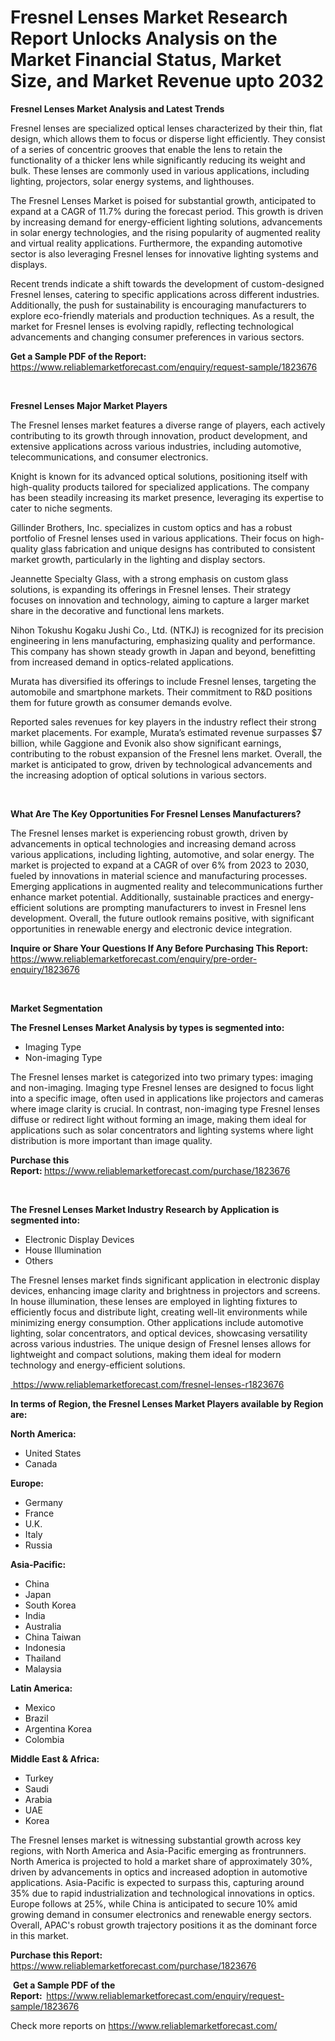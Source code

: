 <p><h1>Fresnel Lenses Market Research Report Unlocks Analysis on the Market Financial Status, Market Size, and Market Revenue upto 2032</h1></p><p><strong>Fresnel Lenses Market Analysis and Latest Trends</strong></p>
<p><p>Fresnel lenses are specialized optical lenses characterized by their thin, flat design, which allows them to focus or disperse light efficiently. They consist of a series of concentric grooves that enable the lens to retain the functionality of a thicker lens while significantly reducing its weight and bulk. These lenses are commonly used in various applications, including lighting, projectors, solar energy systems, and lighthouses.</p><p>The Fresnel Lenses Market is poised for substantial growth, anticipated to expand at a CAGR of 11.7% during the forecast period. This growth is driven by increasing demand for energy-efficient lighting solutions, advancements in solar energy technologies, and the rising popularity of augmented reality and virtual reality applications. Furthermore, the expanding automotive sector is also leveraging Fresnel lenses for innovative lighting systems and displays.</p><p>Recent trends indicate a shift towards the development of custom-designed Fresnel lenses, catering to specific applications across different industries. Additionally, the push for sustainability is encouraging manufacturers to explore eco-friendly materials and production techniques. As a result, the market for Fresnel lenses is evolving rapidly, reflecting technological advancements and changing consumer preferences in various sectors.</p></p>
<p><strong>Get a Sample PDF of the Report:&nbsp;</strong> <a href="https://www.reliablemarketforecast.com/enquiry/request-sample/1823676?utm_campaign=2439&utm_medium=2&utm_source=Github&utm_content=ia&utm_term=06042025&utm_id=fresnel-lenses">https://www.reliablemarketforecast.com/enquiry/request-sample/1823676</a></p>
<p>&nbsp;</p>
<p><strong>Fresnel Lenses Major Market Players</strong></p>
<p><p>The Fresnel lenses market features a diverse range of players, each actively contributing to its growth through innovation, product development, and extensive applications across various industries, including automotive, telecommunications, and consumer electronics. </p><p>Knight is known for its advanced optical solutions, positioning itself with high-quality products tailored for specialized applications. The company has been steadily increasing its market presence, leveraging its expertise to cater to niche segments.</p><p>Gillinder Brothers, Inc. specializes in custom optics and has a robust portfolio of Fresnel lenses used in various applications. Their focus on high-quality glass fabrication and unique designs has contributed to consistent market growth, particularly in the lighting and display sectors.</p><p>Jeannette Specialty Glass, with a strong emphasis on custom glass solutions, is expanding its offerings in Fresnel lenses. Their strategy focuses on innovation and technology, aiming to capture a larger market share in the decorative and functional lens markets.</p><p>Nihon Tokushu Kogaku Jushi Co., Ltd. (NTKJ) is recognized for its precision engineering in lens manufacturing, emphasizing quality and performance. This company has shown steady growth in Japan and beyond, benefitting from increased demand in optics-related applications.</p><p>Murata has diversified its offerings to include Fresnel lenses, targeting the automobile and smartphone markets. Their commitment to R&D positions them for future growth as consumer demands evolve.</p><p>Reported sales revenues for key players in the industry reflect their strong market placements. For example, Murata’s estimated revenue surpasses $7 billion, while Gaggione and Evonik also show significant earnings, contributing to the robust expansion of the Fresnel lens market. Overall, the market is anticipated to grow, driven by technological advancements and the increasing adoption of optical solutions in various sectors.</p></p>
<p>&nbsp;</p>
<p><strong>What Are The Key Opportunities For Fresnel Lenses Manufacturers?</strong></p>
<p><p>The Fresnel lenses market is experiencing robust growth, driven by advancements in optical technologies and increasing demand across various applications, including lighting, automotive, and solar energy. The market is projected to expand at a CAGR of over 6% from 2023 to 2030, fueled by innovations in material science and manufacturing processes. Emerging applications in augmented reality and telecommunications further enhance market potential. Additionally, sustainable practices and energy-efficient solutions are prompting manufacturers to invest in Fresnel lens development. Overall, the future outlook remains positive, with significant opportunities in renewable energy and electronic device integration.</p></p>
<p><strong>Inquire or Share Your Questions If Any Before Purchasing This Report:</strong> <a href="https://www.reliablemarketforecast.com/enquiry/pre-order-enquiry/1823676?utm_campaign=2439&utm_medium=2&utm_source=Github&utm_content=ia&utm_term=06042025&utm_id=fresnel-lenses">https://www.reliablemarketforecast.com/enquiry/pre-order-enquiry/1823676</a></p>
<p>&nbsp;</p>
<p><strong>Market Segmentation</strong></p>
<p><strong>The Fresnel Lenses Market Analysis by types is segmented into:</strong></p>
<p><ul><li>Imaging Type</li><li>Non-imaging Type</li></ul></p>
<p><p>The Fresnel lenses market is categorized into two primary types: imaging and non-imaging. Imaging type Fresnel lenses are designed to focus light into a specific image, often used in applications like projectors and cameras where image clarity is crucial. In contrast, non-imaging type Fresnel lenses diffuse or redirect light without forming an image, making them ideal for applications such as solar concentrators and lighting systems where light distribution is more important than image quality.</p></p>
<p><strong>Purchase this Report:&nbsp;</strong><a href="https://www.reliablemarketforecast.com/purchase/1823676?utm_campaign=2439&utm_medium=2&utm_source=Github&utm_content=ia&utm_term=06042025&utm_id=fresnel-lenses">https://www.reliablemarketforecast.com/purchase/1823676</a></p>
<p>&nbsp;</p>
<p><strong>The Fresnel Lenses Market Industry Research by Application is segmented into:</strong></p>
<p><ul><li>Electronic Display Devices</li><li>House Illumination</li><li>Others</li></ul></p>
<p><p>The Fresnel lenses market finds significant application in electronic display devices, enhancing image clarity and brightness in projectors and screens. In house illumination, these lenses are employed in lighting fixtures to efficiently focus and distribute light, creating well-lit environments while minimizing energy consumption. Other applications include automotive lighting, solar concentrators, and optical devices, showcasing versatility across various industries. The unique design of Fresnel lenses allows for lightweight and compact solutions, making them ideal for modern technology and energy-efficient solutions.</p></p>
<p><a href="https://www.reliablemarketforecast.com/fresnel-lenses-r1823676?utm_campaign=2439&utm_medium=2&utm_source=Github&utm_content=ia&utm_term=06042025&utm_id=fresnel-lenses">&nbsp;https://www.reliablemarketforecast.com/fresnel-lenses-r1823676</a></p>
<p><strong>In terms of Region, the Fresnel Lenses Market Players available by Region are:</strong></p>
<p>
    <p> <strong> North America: </strong>
        <ul>
            <li>United States</li>
            <li>Canada</li>
        </ul>
        </p> 
    <p> <strong> Europe: </strong>
        <ul>
            <li>Germany</li>
            <li>France</li>
            <li>U.K.</li>
            <li>Italy</li>
            <li>Russia</li>
        </ul>
        </p> 
    <p> <strong> Asia-Pacific: </strong>
        <ul>
            <li>China</li>
            <li>Japan</li>
            <li>South Korea</li>
            <li>India</li>
            <li>Australia</li>
            <li>China Taiwan</li>
            <li>Indonesia</li>
            <li>Thailand</li>
            <li>Malaysia</li>
        </ul>
        </p> 
    <p> <strong> Latin America: </strong>
        <ul>
            <li>Mexico</li>
            <li>Brazil</li>
            <li>Argentina Korea</li>
            <li>Colombia</li>
        </ul>
        </p> 
    <p> <strong> Middle East & Africa: </strong>
        <ul>
            <li>Turkey</li>
            <li>Saudi</li>
            <li>Arabia</li>
            <li>UAE</li>
            <li>Korea</li>
        </ul>
    </p>
    </p>
<p><p>The Fresnel lenses market is witnessing substantial growth across key regions, with North America and Asia-Pacific emerging as frontrunners. North America is projected to hold a market share of approximately 30%, driven by advancements in optics and increased adoption in automotive applications. Asia-Pacific is expected to surpass this, capturing around 35% due to rapid industrialization and technological innovations in optics. Europe follows at 25%, while China is anticipated to secure 10% amid growing demand in consumer electronics and renewable energy sectors. Overall, APAC's robust growth trajectory positions it as the dominant force in this market.</p></p>
<p><strong>Purchase this Report: </strong><a href="https://www.reliablemarketforecast.com/purchase/1823676?utm_campaign=2439&utm_medium=2&utm_source=Github&utm_content=ia&utm_term=06042025&utm_id=fresnel-lenses">https://www.reliablemarketforecast.com/purchase/1823676</a></p>
<p>&nbsp;<strong>Get a Sample PDF of the Report:&nbsp;&nbsp;</strong><a href="https://www.reliablemarketforecast.com/enquiry/request-sample/1823676?utm_campaign=2439&utm_medium=2&utm_source=Github&utm_content=ia&utm_term=06042025&utm_id=fresnel-lenses">https://www.reliablemarketforecast.com/enquiry/request-sample/1823676</a></p>
<p><strong></strong></p>
<p>Check more reports on <a href="https://www.reliablemarketforecast.com/?utm_campaign=2439&utm_medium=2&utm_source=Github&utm_content=ia&utm_term=06042025&utm_id=fresnel-lenses">https://www.reliablemarketforecast.com/</a></p>